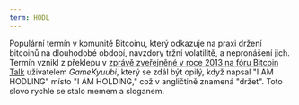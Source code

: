 ```yaml
---
term: HODL
---
```


Populární termín v komunitě Bitcoinu, který odkazuje na praxi držení bitcoinů na dlouhodobé období, navzdory tržní volatilitě, a nepronášení jich. Termín vznikl z překlepu v [zprávě zveřejněné v roce 2013 na fóru Bitcoin Talk](https://bitcointalk.org/index.php?topic=375643.msg4022997#msg4022997) uživatelem *GameKyuubi*, který se zdál být opilý, když napsal "I AM HODLING" místo "I AM HOLDING," což v angličtině znamená "držet". Toto slovo rychle se stalo memem a sloganem.